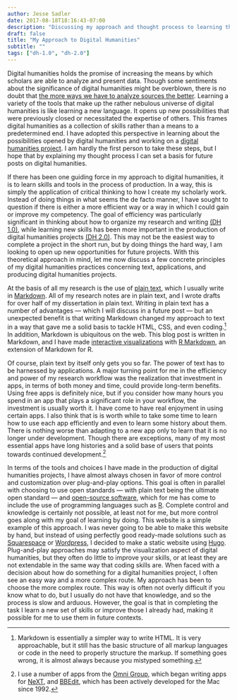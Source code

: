 ```yaml
---
author: Jesse Sadler
date: 2017-08-18T18:16:43-07:00
description: "Discussing my approach and thought process to learning the tools of digital humanities"
draft: false
title: "My Approach to Digital Humanities"
subtitle: ""
tags: ["dh-1.0", "dh-2.0"]
---
```


Digital humanities holds the promise of increasing the means by which scholars are able to analyze and present data. Though some sentiments about the significance of digital humanities might be overblown, there is no doubt that [the more ways we have to analyze sources the better](http://dh-r.lincolnmullen.com/introduction.html). Learning a variety of the tools that make up the rather nebulous universe of digital humanities is like learning a new language. It opens up new possibilities that were previously closed or necessitated the expertise of others. This frames digital humanities as a collection of skills rather than a means to a predetermined end. I have adopted this perspective in learning about the possibilities opened by digital humanities and working on a [digital humanities project](https://jessesadler.com/project/dvdm-correspondence/). I am hardly the first person to take these steps, but I hope that by explaining my thought process I can set a basis for future posts on digital humanities.

If there has been one guiding force in my approach to digital humanities, it is to learn skills and tools in the process of production. In a way, this is simply the application of critical thinking to how I create my scholarly work. Instead of doing things in what seems the de facto manner, I have sought to question if there is either a more efficient way or a way in which I could gain or improve my competency. The goal of efficiency was particularly significant in thinking about how to organize my research and writing [(DH 1.0)](https://jessesadler.com/post/thinking-about-workflow/), while learning new skills has been more important in the production of digital humanities projects [(DH 2.0)](https://jessesadler.com/post/new-kinds-of-projects/). This may not be the easiest way to complete a project in the short run, but by doing things the hard way, I am looking to open up new opportunities for future projects. With this theoretical approach in mind, let me now discuss a few concrete principles of my digital humanities practices concerning text, applications, and producing digital humanities projects.

<!--more-->

At the basis of all my research is the use of [plain text](https://en.wikipedia.org/wiki/Plain_text), which I usually write in [Markdown](https://daringfireball.net/projects/markdown/). All of my research notes are in plain text, and I wrote drafts for over half of my dissertation in plain text. Writing in plain text has a number of advantages — which I will discuss in a future post — but an unexpected benefit is that writing Markdown changed my approach to text in a way that gave me a solid basis to tackle HTML, CSS, and even coding.[^1] In addition, Markdown is ubiquitous on the web. This blog post is written in Markdown, and I have made [interactive visualizations](https://jessesadler.shinyapps.io/dvdm-correspondence/) with [R Markdown](http://rmarkdown.rstudio.com), an extension of Markdown for R.

Of course, plain text by itself only gets you so far. The power of text has to be harnessed by applications. A major turning point for me in the efficiency and power of my research workflow was the realization that investment in apps, in terms of both money and time, could provide long-term benefits. Using free apps is definitely nice, but if you consider how many hours you spend in an app that plays a significant role in your workflow, the investment is usually worth it. I have come to have real enjoyment in using certain apps. I also think that is is worth while to take some time to learn how to use each app efficiently and even to learn some history about them. There is nothing worse than adapting to a new app only to learn that it is no longer under development. Though there are exceptions, many of my most essential apps have long histories and a solid base of users that points towards continued development.[^2]

In terms of the tools and choices I have made in the production of digital humanities projects, I have almost always chosen in favor of more control and customization over plug-and-play options. This goal is often in parallel with choosing to use open standards — with plain text being the ultimate open standard — and [open-source software](https://en.wikipedia.org/wiki/Open-source_software), which for me has come to include the use of programming languages such as [R](https://www.r-project.org). Complete control and knowledge is certainly not possible, at least not for me, but more control goes along with my goal of learning by doing. This website is a simple example of this approach. I was never going to be able to make this website by hand, but instead of using perfectly good ready-made solutions such as [Squarespace](https://www.squarespace.com) or [Wordpress](https://wordpress.com), I decided to make a static website using [Hugo](https://gohugo.io). Plug-and-play approaches may satisfy the visualization aspect of digital humanities, but they often do little to improve your skills, or at least they are not extendable in the same way that coding skills are. When faced with a decision about how do something for a digital humanities project, I often see an easy way and a more complex route. My approach has been to choose the more complex route. This way is often not overly difficult if you know what to do, but I usually do not have that knowledge, and so the process is slow and arduous. However, the goal is that in completing the task I learn a new set of skills or improve those I already had, making it possible for me to use them in future contexts.

[^1]:	Markdown is essentially a simpler way to write HTML. It is very approachable, but it still has the basic structure of all markup languages or code in the need to properly structure the markup. If something goes wrong, it is almost always because you mistyped something.

[^2]:	I use a number of apps from the [Omni Group](https://www.omnigroup.com), which began writing apps for [NeXT](https://en.wikipedia.org/wiki/NeXT), and [BBEdit](http://www.barebones.com/products/bbedit/), which has been actively developed for the Mac since 1992.